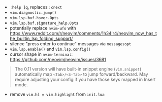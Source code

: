 - `:help ]q`, replaces `:cnext`
- `vim.diagnostic.jump()`
- `vim.lsp.buf.hover.Opts`
- `vim.lsp.buf.signature_help.Opts`
- potentially replace `nvim-ufo` with <https://www.reddit.com/r/neovim/comments/1h34lr4/neovim_now_has_the_builtin_lsp_folding_support/>
- silence "press enter to continue" messages via `messagesopt`
- `vim.lsp.enable()` and `vim.lsp.config()`
- cursor shape in `nvim-terminal`: <https://github.com/neovim/neovim/issues/3681>
> The 0.11 version will have built-in snippet engine (`vim.snippet`)
  automatically map `<Tab>/<S-Tab>` to jump forward/backward. May require
  adjusting your config if you have those keys mapped in Insert mode.
- remove `vim.hl = vim.highlight` from `init.lua`
